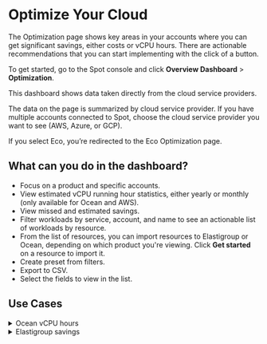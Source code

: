 # Optimize Your Cloud

The Optimization page shows key areas in your accounts where you can get significant savings, either costs or vCPU hours. There are actionable recommendations that you can start implementing with the click of a button.

To get started, go to the Spot console and click **Overview Dashboard** > **Optimization**.

This dashboard shows data taken directly from the cloud service providers.

The data on the page is summarized by cloud service provider. If you have multiple accounts connected to Spot, choose the cloud service provider you want to see (AWS, Azure, or GCP).

If you select Eco, you’re redirected to the Eco Optimization page.



## What can you do in the dashboard?

* Focus on a product and specific accounts.
* View estimated vCPU running hour statistics, either yearly or monthly (only available for Ocean and AWS).
* View missed and estimated savings.
* Filter workloads by service, account, and name to see an actionable list of workloads by resource.
* From the list of resources, you can import resources to Elastigroup or Ocean, depending on which product you're viewing. Click **Get started** on a resource to import it.
* Create preset from filters.
* Export to CSV.
* Select the fields to view in the list.

## Use Cases

 <details>
   <summary markdown="span">Ocean vCPU hours</summary>

   Let’s say you want to see how much you can save on vCPU hours on your EKS containerized environments. For example, you can filter on:

* **Product**: <i>Ocean</i>
* **Savings type**: <i>vCPU hours</i>
* **Service**: <i>EKS</i>

You can sort the list by estimated vCPU hours to identify the resources you can save the most on. Click **Get Started** to onboard the resource to Ocean.

 </details>

 <details>
   <summary markdown="span">Elastigroup savings</summary>

   Let’s say you want to see how much you can save on Elastigroup. For example, you can filter on:

* **Product**: <i>Elastigroup</i>
* **Savings type**: <i>Elastigroup savings</i>
* **Service**: <i>ASG</i>

You can sort the list by estimated monthly savings to identify the resources you can save the most on. Click **Get Started** to onboard the resource to Elastigroup.

 </details>
